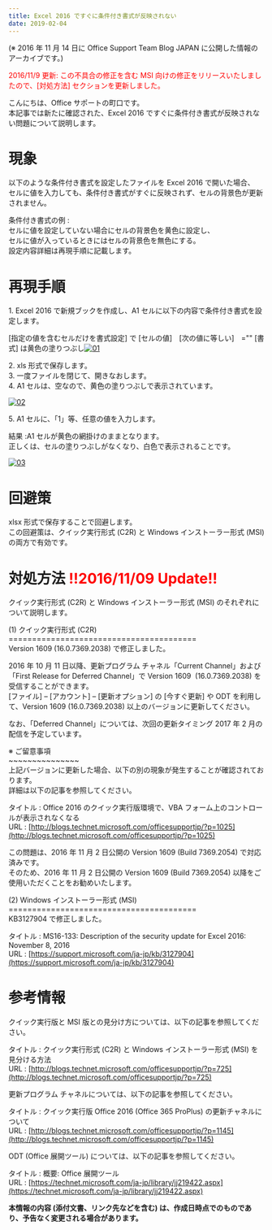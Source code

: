 ```yaml
---
title: Excel 2016 ですぐに条件付き書式が反映されない
date: 2019-02-04
---
```


(※ 2016 年 11 月 14 日に Office Support Team Blog JAPAN に公開した情報のアーカイブです。)  

<div style="color:#ff0000">2016/11/9 更新:  
この不具合の修正を含む MSI 向けの修正をリリースいたしましたので、[対処方法] セクションを更新しました。</div>

  
  

こんにちは、Office サポートの町口です。  
本記事では新たに確認された、Excel 2016 ですぐに条件付き書式が反映されない問題について説明します。

  
  

**現象**
======

以下のような条件付き書式を設定したファイルを Excel 2016 で開いた場合、  
セルに値を入力しても、条件付き書式がすぐに反映されず、セルの背景色が更新されません。

  

条件付き書式の例 :  
セルに値を設定していない場合にセルの背景色を黄色に設定し、  
セルに値が入っているときにはセルの背景色を無色にする。  
設定内容詳細は再現手順に記載します。

  
  
  

**再現手順**
============

1\. Excel 2016 で新規ブックを作成し、A1 セルに以下の内容で条件付き書式を設定します。

 \[指定の値を含むセルだけを書式設定\] で \[セルの値\]　\[次の値に等しい\]　\="" \[書式\] は黄色の塗りつぶし[![01](https://msdnshared.blob.core.windows.net/media/2016/11/01-300x224.png)](https://msdnshared.blob.core.windows.net/media/2016/11/01.png)

2\. xls 形式で保存します。  
3\. 一度ファイルを閉じて、開きなおします。  
4\. A1 セルは、空なので、黄色の塗りつぶしで表示されています。

[![02](https://msdnshared.blob.core.windows.net/media/2016/11/02-300x182.png)](https://msdnshared.blob.core.windows.net/media/2016/11/02.png)

5\. A1 セルに、「1」等、任意の値を入力します。

  

結果 :A1 セルが黄色の網掛けのままとなります。  
正しくは、セルの塗りつぶしがなくなり、白色で表示されることです。

[![03](https://msdnshared.blob.core.windows.net/media/2016/11/03-300x179.png)](https://msdnshared.blob.core.windows.net/media/2016/11/03.png)

  
  
  

**回避策**
=======

xlsx 形式で保存することで回避します。  
この回避策は、クイック実行形式 (C2R) と Windows インストーラー形式 (MSI) の両方で有効です。

  
  
  

**対処方法 <span style="color:#ff0000">!!2016/11/09 Update!!**</span>
==============================

  

クイック実行形式 (C2R) と Windows インストーラー形式 (MSI) のそれぞれについて説明します。

  

(1) クイック実行形式 (C2R)  
\========================================  
Version 1609 (16.0.7369.2038) で修正しました。

2016 年 10 月 11 日以降、更新プログラム チャネル「Current Channel」および「First Release for Deferred Channel」で Version 1609  (16.0.7369.2038) を受信することができます。  
\[ファイル\] – \[アカウント\] – \[更新オプション\] の \[今すぐ更新\] や ODT を利用して、Version 1609 (16.0.7369.2038) 以上のバージョンに更新してください。

なお、「Deferred Channel」については、次回の更新タイミング 2017 年 2 月の配信を予定しています。

  

※ ご留意事項  
\~\~\~\~\~\~\~\~\~\~\~\~\~\~\~  
上記バージョンに更新した場合、以下の別の現象が発生することが確認されております。  
詳細は以下の記事を参照してください。

タイトル : Office 2016 のクイック実行版環境で、VBA フォーム上のコントロールが表示されなくなる  
URL : [http://blogs.technet.microsoft.com/officesupportjp/?p=1025](http://blogs.technet.microsoft.com/officesupportjp/?p=1025)

この問題は、2016 年 11 月 2 日公開の Version 1609 (Build 7369.2054) で対応済みです。  
そのため、2016 年 11 月 2 日公開の Version 1609 (Build 7369.2054) 以降をご使用いただくことをお勧めいたします。

  
  

(2) Windows インストーラー形式 (MSI)
\========================================  
KB3127904 で修正しました。

タイトル : MS16-133: Description of the security update for Excel 2016: November 8, 2016  
URL : [https://support.microsoft.com/ja-jp/kb/3127904](https://support.microsoft.com/ja-jp/kb/3127904)

  
  
  

**参考情報**
========

  

クイック実行版と MSI 版との見分け方については、以下の記事を参照してください。

タイトル : クイック実行形式 (C2R) と Windows インストーラー形式 (MSI) を見分ける方法  
URL : [http://blogs.technet.microsoft.com/officesupportjp/?p=725](http://blogs.technet.microsoft.com/officesupportjp/?p=725)

  

更新プログラム チャネルについては、以下の記事を参照してください。

タイトル : クイック実行版 Office 2016 (Office 365 ProPlus) の更新チャネルについて  
URL : [http://blogs.technet.microsoft.com/officesupportjp/?p=1145](http://blogs.technet.microsoft.com/officesupportjp/?p=1145)

  

ODT (Office 展開ツール) については、以下の記事を参照してください。

タイトル : 概要: Office 展開ツール  
URL : [https://technet.microsoft.com/ja-jp/library/jj219422.aspx](https://technet.microsoft.com/ja-jp/library/jj219422.aspx)

  
  

**本情報の内容 (添付文書、リンク先などを含む) は、作成日時点でのものであり、予告なく変更される場合があります。**